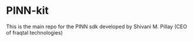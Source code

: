 # PINN-kit
This is the main repo for the PINN sdk developed by Shivani M. Pillay (CEO of fraqtal technologies)

